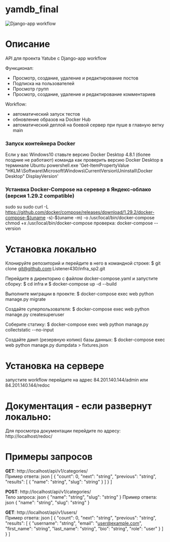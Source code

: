 # yamdb_final
![Django-app workflow](https://github.com/Listener430/yamdb_final/actions/workflows/yamdb_workflow.yml/badge.svg)

# Описание

API для проекта Yatube c Django-app workflow

Функционал:
* Просмотр, создание, удаление и редактирование постов
* Подписка на пользователей
* Просмотр групп
* Просмотр, создание, удаление и редактирование комментариев

Workflow:
* автоматический запуск тестов
* обновление образов на Docker Hub
* автоматический деплой на боевой сервер при пуше в главную ветку main

### Запуск контейнера Docker

Если у вас Windows10 ставьте версию Docker Desktop 4.8.1 (более поздние не работают)
команда как проверить версию Docker Desktop в терминале Ubuntu
powershell.exe 'Get-ItemPropertyValue "HKLM:\Software\Microsoft\Windows\CurrentVersion\Uninstall\Docker Desktop" DisplayVersion'

### Устанвка Docker-Compose на серевер в Яндекс-облако (версия 1.29.2 compatible)
sudo su
sudo curl -L https://github.com/docker/compose/releases/download/1.29.2/docker-compose-$(uname -s)-$(uname -m) -o /usr/local/bin/docker-compose
chmod +x /usr/local/bin/docker-compose
проверка:
docker-compose --version



# Установка локально

Клонируйте репозиторий и перейдите в него в командной строке:
$ git clone git@github.com:Listener430/infra_sp2.git

Перейдите в директорию с файлом docker-compose.yaml и запустите сборку:
$ cd infra
и
$ docker-compose up -d --build

Выполните миграции в проекте:
$ docker-compose exec web python manage.py migrate

Создайте суперпользователя:
$ docker-compose exec web python manage.py createsuperuser

Соберите статику:
$ docker-compose exec web python manage.py collectstatic --no-input

Создайте дамп (резервную копию) базы данных:
$ docker-compose exec web python manage.py dumpdata > fixtures.json


# Установка на сервере
запустите workflow
перейдите на адрес 84.201.140.144/admin
или 84.201.140.144/redoc


# Документация - если развернут локально:

Для просмотра документации перейдите по адресу:
http://localhost/redoc/

# Примеры запросов

**GET**: http://localhost/api/v1/categories/  
Пример ответа:
json
[
  {
    "count": 0,
    "next": "string",
    "previous": "string",
    "results": [
      {
        "name": "string",
        "slug": "string"
      }
    ]
  }
]

**POST**: http://localhost/api/v1/categories/  
Тело запроса:
json
{
  "name": "string",
  "slug": "string"
}
Пример ответа:
json
{
  "name": "string",
  "slug": "string"
}

**GET**: http://localhost/api/v1/users/  
Пример ответа:
json
[
  {
    "count": 0,
    "next": "string",
    "previous": "string",
    "results": [
      {
        "username": "string",
        "email": "user@example.com",
        "first_name": "string",
        "last_name": "string",
        "bio": "string",
        "role": "user"
      }
    ]
  }
]
